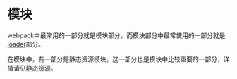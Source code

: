 # 模块

webpack中最常用的一部分就是模块部分，而模块部分中最常使用的一部分就是[loader](./loader.md)部分。

在模块中，有一部分是静态资源模块。这一部分也是模块中比较重要的一部分，详情请见[静态资源](./asset.md)。
